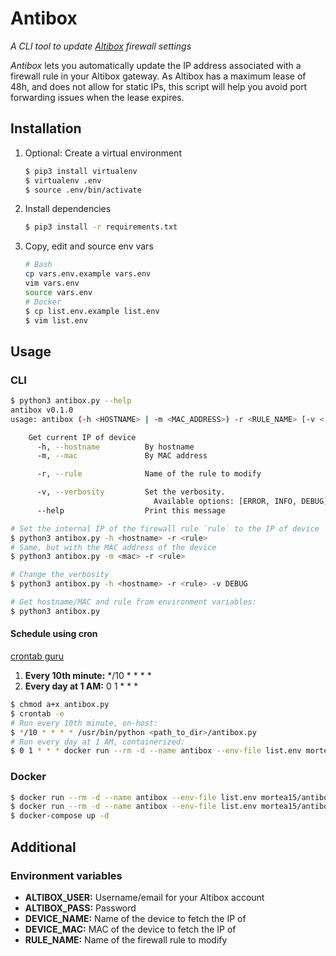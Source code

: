 # Antibox
*A CLI tool to update [Altibox](https://www.altibox.no) firewall settings*

*Antibox* lets you automatically update the IP address associated with a firewall rule in your Altibox gateway. As Altibox has a maximum lease of 48h, and does not allow for static IPs, this script will help you avoid port forwarding issues when the lease expires.

## Installation
1. Optional: Create a virtual environment
    ```bash
    $ pip3 install virtualenv
    $ virtualenv .env
    $ source .env/bin/activate
    ```
2. Install dependencies
    ```bash
    $ pip3 install -r requirements.txt
    ```
3. Copy, edit and source env vars
    ```bash
    # Bash
    cp vars.env.example vars.env
    vim vars.env
    source vars.env
    # Docker
    $ cp list.env.example list.env
    $ vim list.env
    ```

## Usage
### CLI
```bash
$ python3 antibox.py --help
antibox v0.1.0
usage: antibox (-h <HOSTNAME> | -m <MAC_ADDRESS>) -r <RULE_NAME> [-v <(ERROR|INFO|DEBUG)>] [--help]

    Get current IP of device
      -h, --hostname          By hostname
      -m, --mac               By MAC address

      -r, --rule              Name of the rule to modify

      -v, --verbosity         Set the verbosity.
                                Available options: [ERROR, INFO, DEBUG]
      --help                  Print this message
```

```bash
# Set the internal IP of the firewall rule `rule` to the IP of device `hostname`
$ python3 antibox.py -h <hostname> -r <rule>
# Same, but with the MAC address of the device
$ python3 antibox.py -m <mac> -r <rule>

# Change the verbosity
$ python3 antibox.py -h <hostname> -r <rule> -v DEBUG

# Get hostname/MAC and rule from environment variables:
$ python3 antibox.py
```

#### Schedule using cron
[crontab guru](https://crontab.guru/)
1. **Every 10th minute:** */10 * * * *
2. **Every day at 1 AM:** 0 1 * * *
```bash
$ chmod a+x antibox.py
$ crontab -e
# Run every 10th minute, on-host:
$ */10 * * * * /usr/bin/python <path_to_dir>/antibox.py
# Run every day at 1 AM, containerized:
$ 0 1 * * * docker run --rm -d --name antibox --env-file list.env mortea15/antibox
```

### Docker
```bash
$ docker run --rm -d --name antibox --env-file list.env mortea15/antibox
$ docker run --rm -d --name antibox --env-file list.env mortea15/antibox python antibox.py -v DEBUG
$ docker-compose up -d
```

## Additional
### Environment variables
- **ALTIBOX_USER:**   Username/email for your Altibox account
- **ALTIBOX_PASS:**   Password
- **DEVICE_NAME:**    Name of the device to fetch the IP of
- **DEVICE_MAC:**     MAC of the device to fetch the IP of
- **RULE_NAME:**      Name of the firewall rule to modify